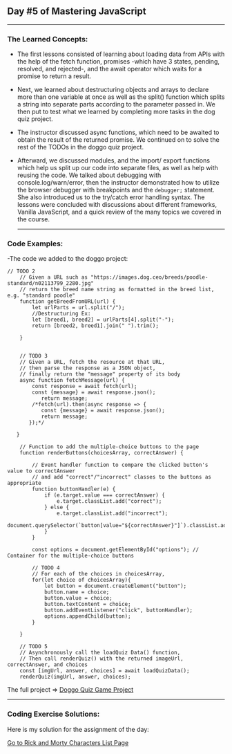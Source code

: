 ## Day #5 of Mastering JavaScript
---

  ### The Learned Concepts:
- The first lessons consisted of learning about loading data from APIs with the help of the fetch function, promises -which have 3 states, pending, resolved, and rejected-, and the await operator which waits for a promise to return a result.
- Next, we learned about destructuring objects and arrays to declare more than one variable at once as well as the split() function which splits a string into separate parts according to the parameter passed in. We then put to test what we learned by completing more tasks in the dog quiz project.
- The instructor discussed async functions, which need to be awaited to obtain the result of the returned promise. We continued on to solve the rest of the TODOs in the doggo quiz project.
- Afterward, we discussed modules, and the import/ export functions which help us split up our code into separate files, as well as help with reusing the code. We talked about debugging with console.log/warn/error, then the instructor demonstrated how to utilize the browser debugger with breakpoints and the `debugger;` statement. She also introduced us to the try/catch error handling syntax. The lessons were concluded with discussions about different frameworks, Vanilla JavaScript, and a quick review of the many topics we covered in the course.

 
  ---
 ### Code Examples: 

 -The code we added to the doggo project:
```
// TODO 2
    // Given a URL such as "https://images.dog.ceo/breeds/poodle-standard/n02113799_2280.jpg"
    // return the breed name string as formatted in the breed list, e.g. "standard poodle"
    function getBreedFromURL(url) {
        let urlParts = url.split("/");
        //Destructuring Ex:
        let [breed1, breed2] = urlParts[4].split("-");
        return [breed2, breed1].join(" ").trim();
        
    }


    // TODO 3
    // Given a URL, fetch the resource at that URL, 
    // then parse the response as a JSON object,
    // finally return the "message" property of its body
    async function fetchMessage(url) {
        const response = await fetch(url);
        const {message} = await response.json();
           return message;
        /*fetch(url).then(async response => {
           const {message} = await response.json();
           return message;
       });*/
       
   }

    // Function to add the multiple-choice buttons to the page
    function renderButtons(choicesArray, correctAnswer) {

        // Event handler function to compare the clicked button's value to correctAnswer
        // and add "correct"/"incorrect" classes to the buttons as appropriate
        function buttonHandler(e) {
            if (e.target.value === correctAnswer) {
                e.target.classList.add("correct");
            } else {
                e.target.classList.add("incorrect");
                document.querySelector(`button[value="${correctAnswer}"]`).classList.add("correct");
            }
        }

        const options = document.getElementById("options"); // Container for the multiple-choice buttons

        // TODO 4
        // For each of the choices in choicesArray,
        for(let choice of choicesArray){
            let button = document.createElement("button");
            button.name = choice;
            button.value = choice;
            button.textContent = choice;
            button.addEventListener("click", buttonHandler);
            options.appendChild(button);
        }
        
    }

    // TODO 5
    // Asynchronously call the loadQuiz Data() function,     
    // Then call renderQuiz() with the returned imageUrl, correctAnswer, and choices 
    const [imgUrl, answer, choices] = await loadQuizData();
    renderQuiz(imgUrl, answer, choices);
```
The full project => [Doggo Quiz Game Project](https://github.com/SomeCoder23/Mastering-JavaScript-in-20-Days/blob/main/CodeExamples/DoggoGame.js)

---
 ### Coding Exercise Solutions:
 Here is my solution for the assignment of the day:

 [Go to Rick and Morty Characters List Page](https://github.com/SomeCoder23/Mastering-JavaScript-in-20-Days/tree/main/CodeExamples/Rick%26MortyAssignment)
 
